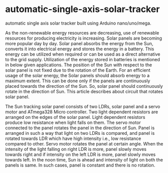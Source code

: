 # automatic-single-axis-solar-tracker
automatic single axis solar tracker built using Arduino nano/uno/mega.

As the non-renewable energy resources are decreasing, use of renewable resources for producing electricity is increasing. 
Solar panels are becoming more popular day by day. 
Solar panel absorbs the energy from the Sun, converts it into electrical energy and stores the energy in a battery.
This energy can be utilized when required or can be used as a direct alternative to the grid supply. 
Utilization of the energy stored in batteries is mentioned in below given applications.
The position of the Sun with respect to the solar panel is not fixed due to the rotation of the Earth. 
For an efficient usage of the solar energy, the Solar panels should absorb energy to a maximum extent.
This can be done only if the panels are continuously placed towards the direction of the Sun. 
So, solar panel should continuously rotate in the direction of Sun. This article describes about circuit that rotates solar panel.

The Sun tracking solar panel consists of two LDRs, solar panel and a servo motor and ATmega328 Micro controller.
Two light dependent resistors are arranged on the edges of the solar panel. Light dependent resistors produce low resistance when light falls on them. 
The servo motor connected to the panel rotates the panel in the direction of Sun. Panel is arranged in such a way that light on two LDRs is compared, and panel is rotated towards LDR which have high intensity i.e., low resistance compared to other. Servo motor rotates the panel at certain angle.
When the intensity of the light falling on right LDR is more, panel slowly moves towards right and if intensity on the left LDR is more, panel slowly moves towards left. 
In the noon time, Sun is ahead and intensity of light on both the panels is same. In such cases, panel is constant and there is no rotation.

